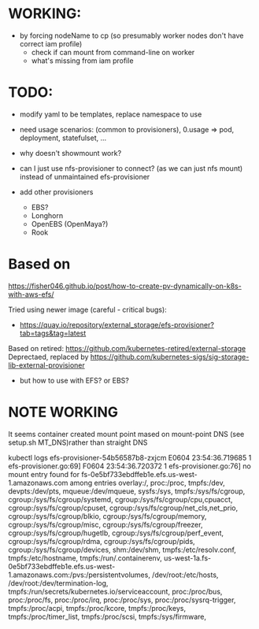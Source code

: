 
# WORKING:

- by forcing nodeName to cp (so presumably worker nodes don't have correct iam profile)
  - check if can mount from command-line on worker
  - what's missing from iam profile

# TODO:

- modify yaml to be templates, replace namespace to use

- need usage scenarios: (common to provisioners), 0.usage => pod, deployment, statefulset, ...

- why doesn't showmount work?

- can I just use nfs-provisioner to connect? (as we can just nfs mount) instead of unmaintained efs-provisioner

- add other provisioners
  - EBS?
  - Longhorn
  - OpenEBS (OpenMaya?)
  - Rook

# Based on

https://fisher046.github.io/post/how-to-create-pv-dynamically-on-k8s-with-aws-efs/

Tried using newer image (careful - critical bugs):
- https://quay.io/repository/external_storage/efs-provisioner?tab=tags&tag=latest

Based on retired: https://github.com/kubernetes-retired/external-storage
Deprectaed, replaced by https://github.com/kubernetes-sigs/sig-storage-lib-external-provisioner
- but how to use with EFS? or EBS?

# NOTE WORKING

It seems container created mount point mased on mount-point DNS (see setup.sh MT_DNS)rather than straight DNS

kubectl logs efs-provisioner-54b56587b8-zxjcm
E0604 23:54:36.719685       1 efs-provisioner.go:69]
F0604 23:54:36.720372       1 efs-provisioner.go:76] no mount entry found for fs-0e5bf733ebdffeb1e.efs.us-west-1.amazonaws.com among entries
    overlay:/,
    proc:/proc,
    tmpfs:/dev,
    devpts:/dev/pts,
    mqueue:/dev/mqueue,
    sysfs:/sys,
    tmpfs:/sys/fs/cgroup,
    cgroup:/sys/fs/cgroup/systemd,
    cgroup:/sys/fs/cgroup/cpu,cpuacct,
    cgroup:/sys/fs/cgroup/cpuset,
    cgroup:/sys/fs/cgroup/net_cls,net_prio,
    cgroup:/sys/fs/cgroup/blkio,
    cgroup:/sys/fs/cgroup/memory,
    cgroup:/sys/fs/cgroup/misc,
    cgroup:/sys/fs/cgroup/freezer,
    cgroup:/sys/fs/cgroup/hugetlb,
    cgroup:/sys/fs/cgroup/perf_event,
    cgroup:/sys/fs/cgroup/rdma,
    cgroup:/sys/fs/cgroup/pids,
    cgroup:/sys/fs/cgroup/devices,
    shm:/dev/shm,
    tmpfs:/etc/resolv.conf,
    tmpfs:/etc/hostname,
    tmpfs:/run/.containerenv,
    us-west-1a.fs-0e5bf733ebdffeb1e.efs.us-west-1.amazonaws.com:/pvs:/persistentvolumes,
    /dev/root:/etc/hosts,
    /dev/root:/dev/termination-log,
    tmpfs:/run/secrets/kubernetes.io/serviceaccount,
    proc:/proc/bus,
    proc:/proc/fs,
    proc:/proc/irq,
    proc:/proc/sys,
    proc:/proc/sysrq-trigger,
    tmpfs:/proc/acpi,
    tmpfs:/proc/kcore,
    tmpfs:/proc/keys,
    tmpfs:/proc/timer_list,
    tmpfs:/proc/scsi,
    tmpfs:/sys/firmware,


